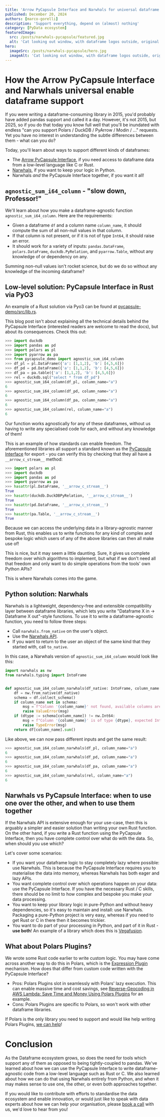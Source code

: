 ```yaml
---
title: 'Arrow PyCapsule Interface and Narwhals for universal dataframe support'
published: December 20, 2024
authors: [marco-gorelli]
description: 'Support everything, depend on (almost) nothing'
category: [PyData ecosystem]
featuredImage:
  src: /posts/narwhals-pycapsule/featured.jpg
  alt: 'Cat looking out window, with dataframe logos outside, original image by  Lucy Jackline https://unsplash.com/photos/a-cat-sitting-on-a-window-sill-looking-out-a-window-O896LIqr2vc'
hero:
  imageSrc: /posts/narwhals-pycapsule/hero.jpg
  imageAlt: 'Cat looking out window, with dataframe logos outside, original image by  Lucy Jackline https://unsplash.com/photos/a-cat-sitting-on-a-window-sill-looking-out-a-window-O896LIqr2vc'
---
```


# How the Arrow PyCapsule Interface and Narwhals universal enable dataframe support 

If you were writing a dataframe-consuming library in 2015, you'd probably have
added pandas support and called it a day. However, it's not 2015, but 2025, so if you do that
today you know full well that you'll be inundated with endless "can you support
Polars / DuckDB / PyArrow / Modin / ..." requests. Yet you have no interest in understanding
the subtle differences between them - what can you do?

Today, you'll learn about ways to support different kinds of dataframes:

- The [Arrow PyCapsule Interface](https://arrow.apache.org/docs/format/CDataInterface/PyCapsuleInterface.html),
  if you need access to dataframe data from a low-level language like C or Rust.
- [Narwhals](https://github.com/narwhals-dev/narwhals), if you want to keep your logic in Python.
- Narwhals _and_ the PyCapsule Interface together, if you want it all!

## `agnostic_sum_i64_column` - "slow down, Professor!"

We'll learn about how you make a dataframe-agnostic function `agnostic_sum_i64_column`.
Here are the requirements:

- Given a dataframe `df` and a column name `column_name`, it should compute
  the sum of all non-null values in that column.
- If that column is not present, or if it is not of type `Int64`,
  it should raise an error.
- It should work for a variety of inputs: `pandas.DataFrame`, `polars.DataFrame`,
  `duckdb.PyRelation`, and `pyarrow.Table`, without any knowledge of or dependency
  on any.

Summing non-null values isn't rocket science, but do we do so without any
knowledge of the incoming dataframe?

## Low-level solution: PyCapsule Interface in Rust via PyO3

An example of a Rust solution via Pyo3 can be found at [pycapsule-demo/src/lib.rs](https://github.com/MarcoGorelli/pycapsule-demo/blob/6aad64be26ebbfc8526f26695544bfc6436e3266/src/lib.rs#L9-L56).

This blog post isn't about explaining all the technical details behind the
PyCapsule Interface (interested readers are welcome to read the docs), but about
its consequences. Check this out:

```python
>>> import duckdb
>>> import pandas as pd
>>> import polars as pl
>>> import pyarrow as pa
>>> from pycapsule_demo import agnostic_sum_i64_column
>>> df_pl = pl.DataFrame({'a': [1,1,2], 'b': [4,5,6]})
>>> df_pd = pd.DataFrame({'a': [1,1,2], 'b': [4,5,6]})
>>> df_pa = pa.table({'a': [1,1,2], 'b': [4,5,6]})
>>> rel = duckdb.sql("select * from df_pd")
>>> agnostic_sum_i64_column(df_pl, column_name="a")
6
>>> agnostic_sum_i64_column(df_pd, column_name="a")
6
>>> agnostic_sum_i64_column(df_pa, column_name="a")
6
>>> agnostic_sum_i64_column(rel, column_name="a")
6
```
Our function works agnostically for any of these dataframes, without us having
to write any specialised code for each, and without any knowledge of them!

This is an example of how standards can enable freedom. The aforementioned
libraries all support a standard known as the
[PyCapsule Interface](https://arrow.apache.org/docs/format/CDataInterface/PyCapsuleInterface.html)
for export - you can verify this by checking that they all have a `__arrow_c_stream__` method:

```python
>>> import polars as pl
>>> import duckdb
>>> import pandas as pd
>>> import pyarrow as pa
>>> hasattr(pl.DataFrame, '__arrow_c_stream__')
True
>>> hasattr(duckdb.DuckDBPyRelation, '__arrow_c_stream__')
True
>>> hasattr(pd.DataFrame, '__arrow_c_stream__')
True
>>> hasattr(pa.Table, '__arrow_c_stream__')
True
```

Because we can access the underlying data in a library-agnostic manner from
Rust, this enables us to write functions for any kind of complex and bespoke logic
which users of any of the above libraries can then all make use of!

This is nice, but it may seem a little daunting. Sure, it gives us complete
freedom over which algorithms to implement, but what if we don't need all that
freedom and only want to do simple operations from the tools' own Python APIs?

This is where Narwhals comes into the game.

## Python solution: Narwhals

Narwhals is a lightweight, dependency-free and extensible compatibility layer between
dataframe libraries, which lets you write "Dataframe X in -> Dataframe X out"-style
functions.  To use it to write a dataframe-agnostic function, you need to follow three
steps:

- Call `narwhals.from_native` on the user's object.
- Use the [Narwhals API](https://narwhals-dev.github.io/narwhals/api-reference/).
- If you want to return to the user an object of the same kind that they started with,
  call `to_native`.

In this case, a Narwhals version of `agnostic_sum_i64_column` would look like this:

```python
import narwhals as nw
from narwhals.typing import IntoFrame


def agnostic_sum_i64_column_narwhals(df_native: IntoFrame, column_name: str) -> int:
    df = nw.from_native(df_native)
    schema = df.collect_schema()
    if column_name not in schema:
        msg = f"Column '{column_name}' not found, available columns are: {schema.names()}."
        raise ValueError(msg)
    if (dtype := schema[column_name]) != nw.Int64:
        msg = f"Column '{column_name}' is of type {dtype}, expected Int64"
        raise TypeError(msg)
    return df[column_name].sum()
```
Like above, we can now pass different inputs and get the same result:
```python
>>> agnostic_sum_i64_column_narwhals(df_pl, column_name="a")
6
>>> agnostic_sum_i64_column_narwhals(df_pd, column_name="a")
6
>>> agnostic_sum_i64_column_narwhals(df_pa, column_name="a")
6
>>> agnostic_sum_i64_column_narwhals(rel, column_name="a")
6
```

## Narwhals vs PyCapsule Interface: when to use one over the other, and when to use them together

If the Narwhals API is extensive enough for your use-case, then this is arguably
a simpler and easier solution than writing your own Rust function. On the other hand,
if you write a Rust function using the PyCapsule Interface, then you have complete
control over what do with the data. So, when should you use which?

Let's cover some scenarios:

- If you want your dataframe logic to stay completely lazy where possible: use Narwhals.
  This is because the PyCapsule Interface requires you to materialise the data into memory,
  whereas Narwhals has both eager and lazy APIs.
- You want complete control over which operations happen on your data: use the
  PyCapsule Interface. If you have the necessary Rust / C skills, there should be no limit
  to how complex and bespoke you make your data processing.
- You want to keep your library logic in pure-Python and without heavy dependencies, so
  it's easy to maintain and install: use Narwhals. Packaging a pure-Python project is very
  easy, whereas if you need to get Rust or C in there then it becomes trickier.
- You want to do part of your processing in Python, and part of it in Rust - **use both**!
  An example of a library which does this is [Vegafusion](https://vegafusion.io/).

## What about Polars Plugins?

We wrote some Rust code earlier to write custom logic. You may have come across another way
to do this in Polars, which is the [Expression Plugin](https://marcogorelli.github.io/polars-plugins-tutorial/)
mechanism. How does that differ from custom code written with the PyCapsule Interface?

- Pros: Polars Plugins slot in seamlessly with Polars' lazy execution. This can enable massive
  time and cost savings, see [Reverse-Geocoding in AWS Lambda: Save Time and Money Using Polars Plugins](https://quansight.com/post/reverse-geocoding-aws-lambda-using-polars-plugin/)
  for an example.
- Cons: Polars Plugins are specific to Polars, so won't work with other dataframe libraries.

If Polars is the only library you need to support and would like help writing Polars Plugins,
[we can help](https://quansight.com/about-us/#bookacallform)!

# Conclusion

As the Dataframe ecosystem grows, so does the need for tools which support any of them as opposed
to being tightly-coupled to pandas. We've learned about how we can use the PyCapsule Interface
to write dataframe-agnostic code from a low-level language such as Rust or C. We also learned
about how we can do that using Narwhals entirely from Python, and when it may makes sense to use
one, the other, or even both approaches together.

If you would like to contribute with efforts to standardise the data ecosystem and enable innovation,
or would just like to speak with data experts about how we can help your organisation, please
[book a call](https://quansight.com/about-us/#bookacallform) with us, we'd love to hear from you!

